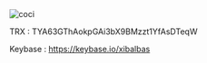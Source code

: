 
<img align="center" src="https://github-readme-stats.vercel.app/api?username=xibalbas&show_icons=true&locale=en&include_all_commits=true" alt="coci">

TRX : TYA63GThAokpGAi3bX9BMzzt1YfAsDTeqW

Keybase : https://keybase.io/xibalbas
